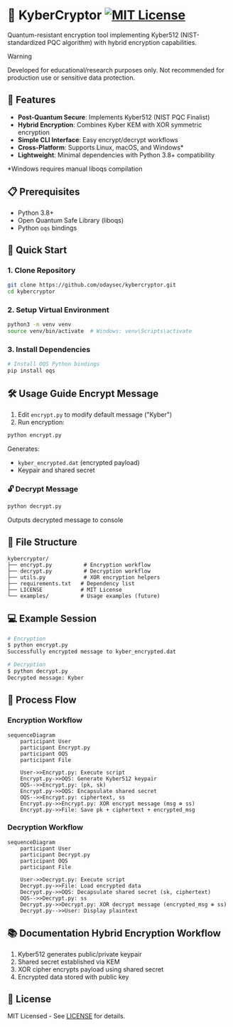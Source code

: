 # 🔐 KyberCryptor [![MIT License](https://img.shields.io/badge/License-MIT-green.svg)](LICENSE)

Quantum-resistant encryption tool implementing Kyber512 (NIST-standardized PQC algorithm) with hybrid encryption capabilities.

> [!WARNING]
> Developed for educational/research purposes only. Not recommended for production use or sensitive data protection.


## 🌟 Features

- **Post-Quantum Secure**: Implements Kyber512 (NIST PQC Finalist)
- **Hybrid Encryption**: Combines Kyber KEM with XOR symmetric encryption
- **Simple CLI Interface**: Easy encrypt/decrypt workflows
- **Cross-Platform**: Supports Linux, macOS, and Windows*
- **Lightweight**: Minimal dependencies with Python 3.8+ compatibility

*Windows requires manual liboqs compilation


## 📋 Prerequisites
- Python 3.8+
- Open Quantum Safe Library (liboqs)
- Python `oqs` bindings


## 🚀 Quick Start

### 1. Clone Repository
```bash
git clone https://github.com/odaysec/kybercryptor.git
cd kybercryptor
```

### 2. Setup Virtual Environment
```bash
python3 -m venv venv
source venv/bin/activate  # Windows: venv\Scripts\activate
```

### 3. Install Dependencies
```bash
# Install OQS Python bindings
pip install oqs
```


## 🛠 Usage Guide Encrypt Message
1. Edit `encrypt.py` to modify default message ("Kyber")
2. Run encryption:
```bash
python encrypt.py
```
Generates:
- `kyber_encrypted.dat` (encrypted payload)
- Keypair and shared secret

### 🔓 Decrypt Message
```bash
python decrypt.py
```
Outputs decrypted message to console

## 📂 File Structure
```
kybercryptor/
├── encrypt.py          # Encryption workflow
├── decrypt.py          # Decryption workflow
├── utils.py            # XOR encryption helpers
├── requirements.txt   # Dependency list
├── LICENSE            # MIT License
└── examples/          # Usage examples (future)
```


## 💻 Example Session
```bash
# Encryption
$ python encrypt.py
Successfully encrypted message to kyber_encrypted.dat

# Decryption 
$ python decrypt.py
Decrypted message: Kyber
```
## 🔄 Process Flow

### Encryption Workflow
```mermaid
sequenceDiagram
    participant User
    participant Encrypt.py
    participant OQS
    participant File
    
    User->>Encrypt.py: Execute script
    Encrypt.py->>OQS: Generate Kyber512 keypair
    OQS-->>Encrypt.py: (pk, sk)
    Encrypt.py->>OQS: Encapsulate shared secret
    OQS-->>Encrypt.py: ciphertext, ss
    Encrypt.py->>Encrypt.py: XOR encrypt message (msg ⊕ ss)
    Encrypt.py->>File: Save pk + ciphertext + encrypted_msg
```

### Decryption Workflow
```mermaid
sequenceDiagram
    participant User
    participant Decrypt.py
    participant OQS
    participant File
    
    User->>Decrypt.py: Execute script
    Decrypt.py->>File: Load encrypted data
    Decrypt.py->>OQS: Decapsulate shared secret (sk, ciphertext)
    OQS-->>Decrypt.py: ss
    Decrypt.py->>Decrypt.py: XOR decrypt message (encrypted_msg ⊕ ss)
    Decrypt.py-->>User: Display plaintext
```



## 📚 Documentation Hybrid Encryption Workflow
1. Kyber512 generates public/private keypair
2. Shared secret established via KEM
3. XOR cipher encrypts payload using shared secret
4. Encrypted data stored with public key


## 📜 License
MIT Licensed - See [LICENSE](LICENSE) for details.
